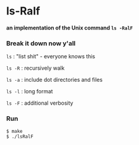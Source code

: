 # ls-Ralf

**an implementation of the Unix command `ls -RalF`**

### Break it down now y'all
`ls` : "list shit" - everyone knows this

`ls -R` : recursively walk 

`ls -a` : include dot directories and files

`ls -l` : long format

`ls -F` : additional verbosity

### Run

    $ make
    $ ./lsRalF
